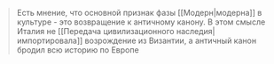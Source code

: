 >Есть мнение, что основной признак фазы [[Модерн|модерна]] в культуре - это возвращение к античному канону. В этом смысле Италия не [[Передача цивилизационного наследия|импортировала]] возрождение из Византии, а античный канон бродил всю историю по Европе
